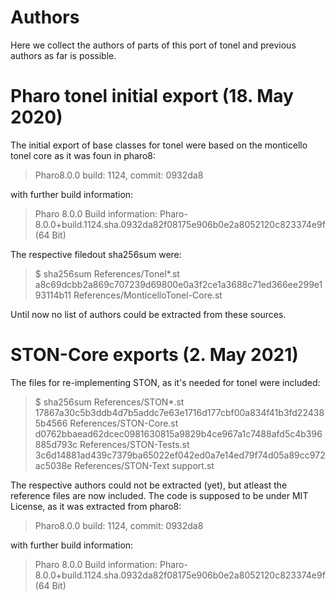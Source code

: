 # Authors

Here we collect the authors of parts of this port of tonel and previous
authors as far is possible.


# Pharo tonel initial export (18. May 2020)

The initial export of base classes for tonel were based on the monticello tonel core
as it was foun in pharo8:

> Pharo8.0.0
> build: 1124, commit: 0932da8

with further build information:

> Pharo 8.0.0
> Build information: Pharo-8.0.0+build.1124.sha.0932da82f08175e906b0e2a8052120c823374e9f (64 Bit)

The respective filedout sha256sum were:

> $ sha256sum References/Tonel*.st
> a8c69dcbb2a869c707239d69800e0a3f2ce1a3688c71ed366ee299e193114b11  References/MonticelloTonel-Core.st

Until now no list of authors could be extracted from these sources.


# STON-Core exports (2. May 2021)

The files for re-implementing STON, as it's needed for tonel were included:

> $ sha256sum References/STON*.st
> 17867a30c5b3ddb4d7b5addc7e63e1716d177cbf00a834f41b3fd224385b4566  References/STON-Core.st
> d0762bbaead62dcec0981630815a9829b4ce967a1c7488afd5c4b396885d793c  References/STON-Tests.st
> 3c6d14881ad439c7379ba65022ef042ed0a7e14ed79f74d05a89cc972ac5038e  References/STON-Text support.st

The respective authors could not be extracted (yet), but atleast the reference
files are now included. The code is supposed to be under MIT License, as
it was extracted from pharo8:

> Pharo8.0.0
> build: 1124, commit: 0932da8

with further build information:

> Pharo 8.0.0
> Build information: Pharo-8.0.0+build.1124.sha.0932da82f08175e906b0e2a8052120c823374e9f (64 Bit)
